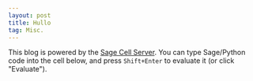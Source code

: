 ```yaml
---
layout: post
title: Hullo
tag: Misc.
---
```


This blog is powered by the [Sage Cell Server](http://sagecell.sagemath.org/). You can type Sage/Python code into the cell below, and press `Shift+Enter` to evaluate it (or click "Evaluate").

<div class="all">
  <script type="text/x-sage"> 1 + 2  </script>
</div>
